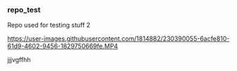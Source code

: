 ### repo_test
Repo used for testing stuff 2




https://user-images.githubusercontent.com/1814882/230390055-6acfe810-61d9-4602-9456-1829750669fe.MP4




jjjvgffhh
